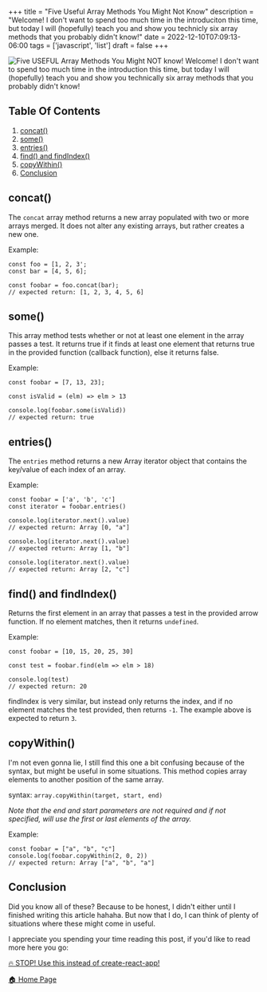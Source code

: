 +++
title = "Five Useful Array Methods You Might Not Know"
description = "Welcome! I don't want to spend too much time in the introduciton this time, but today I will (hopefully) teach you and show you technicly six array methods that you probably didn't know!"
date = 2022-12-10T07:09:13-06:00
tags = ['javascript', 'list']
draft = false
+++

![Five USEFUL Array Methods You Might NOT know!](https://dev-to-uploads.s3.amazonaws.com/uploads/articles/68li1z703o4aermf7ur2.png)
Welcome! I don't want to spend too much time in the introduction this time, but today I will (hopefully) teach you and show you technically six array methods that you probably didn't know!
<!--more-->

## Table Of Contents
1. [concat()](#concat)
2. [some()](#some)
3. [entries()](#entries)
4. [find() and findIndex()](#find-and-findindex)
5. [copyWithin()](#copywithin)
5. [Conclusion](#conclusion)

## concat()
The `concat` array method returns a new array populated with two or more arrays merged. It does not alter any existing arrays, but rather creates a new one.

Example:
```
const foo = [1, 2, 3';
const bar = [4, 5, 6];

const foobar = foo.concat(bar);
// expected return: [1, 2, 3, 4, 5, 6]

```

## some()
This array method tests whether or not at least one element in the array passes a test. It returns true if it finds at least one element that returns true in the provided function (callback function), else it returns false.

Example:
```
const foobar = [7, 13, 23];

const isValid = (elm) => elm > 13

console.log(foobar.some(isValid))
// expected return: true
```

## entries()
The `entries` method returns a new Array iterator object that contains the key/value of each index of an array.

Example:
```
const foobar = ['a', 'b', 'c']
const iterator = foobar.entries()

console.log(iterator.next().value)
// expected return: Array [0, "a"]

console.log(iterator.next().value)
// expected return: Array [1, "b"]

console.log(iterator.next().value)
// expected return: Array [2, "c"]
```

## find() and findIndex()
Returns the first element in an array that passes a test in the provided arrow function. If no element matches, then it returns `undefined`.

Example:
```
const foobar = [10, 15, 20, 25, 30]

const test = foobar.find(elm => elm > 18)

console.log(test)
// expected return: 20
```

findIndex is very similar, but instead only returns the index, and if no element matches the test provided, then returns `-1`. The example above is expected to return `3`.

## copyWithin()
I'm not even gonna lie, I still find this one a bit confusing because of the syntax, but might be useful in some situations. This method copies array elements to another position of the same array.

syntax: `array.copyWithin(target, start, end)`

_Note that the end and start parameters are not required and if not specified, will use the first or last elements of the array._

Example:
```
const foobar = ["a", "b", "c"]
console.log(foobar.copyWithin(2, 0, 2))
// expected return: Array ["a", "b", "a"]
```

## Conclusion
Did you know all of these? Because to be honest, I didn't either until I finished writing this article hahaha. But now that I do, I can think of plenty of situations where these might come in useful.

I appreciate you spending your time reading this post, if you'd like to read more here you go:

[🔥 STOP! Use this instead of create-react-app!](https://the-net-blog.netlify.app/post/stop-use-this-instead-of-create-react-app/)

[🏠  Home Page](https://the-net-blog.netlify.app/)
